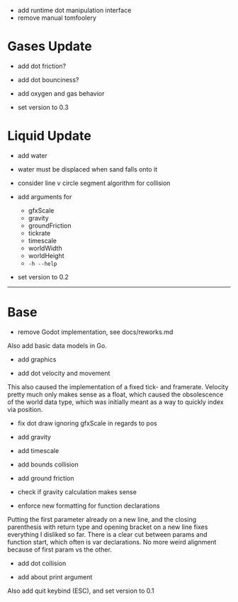 - add runtime dot manipulation interface
- remove manual tomfoolery

# Gases Update

- add dot friction?
- add dot bounciness?

- add oxygen and gas behavior

- set version to 0.3

# Liquid Update

+ add water

- water must be displaced when sand falls onto it

- consider line v circle segment algorithm for collision

- add arguments for
	- gfxScale
	- gravity
	- groundFriction
	- tickrate
	- timescale
	- worldWidth
	- worldHeight
	- `-h --help`

- set version to 0.2

-----

# Base

+ remove Godot implementation, see docs/reworks.md

Also add basic data models in Go.

+ add graphics

+ add dot velocity and movement

This also caused the implementation of a fixed tick- and framerate.
Velocity pretty much only makes sense as a float,
which caused the obsolescence of the world data type,
which was initially meant as a way to quickly index via position.

+ fix dot draw ignoring gfxScale in regards to pos
+ add gravity
+ add timescale
+ add bounds collision
+ add ground friction
+ check if gravity calculation makes sense

+ enforce new formatting for function declarations

Putting the first parameter already on a new line,
and the closing parenthesis with return type and opening bracket on a
new line fixes everything I disliked so far.
There is a clear cut between params and function start,
which often is var declarations.
No more weird alignment because of first param vs the other.

+ add dot collision

+ add about print argument

Also add quit keybind (ESC), and
set version to 0.1
